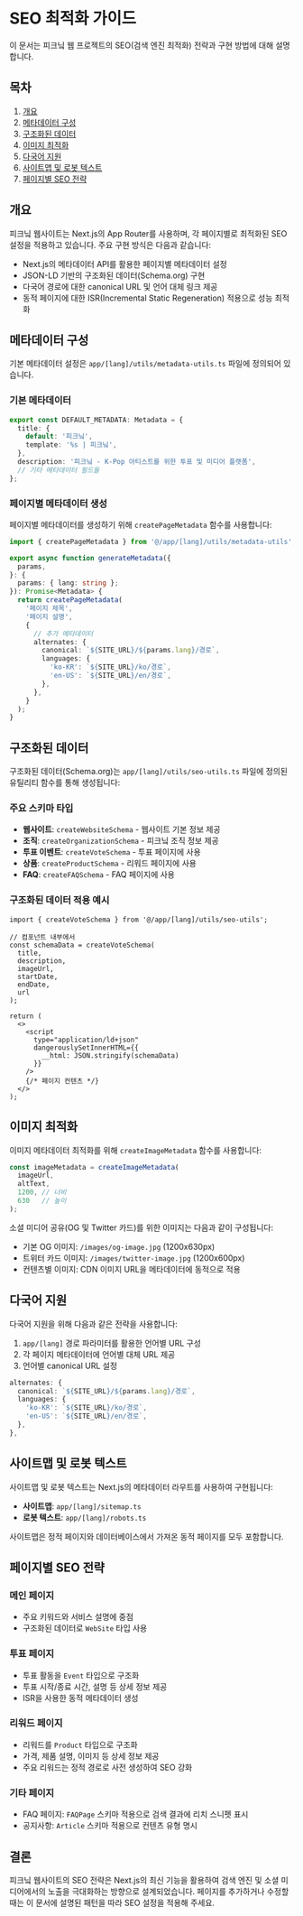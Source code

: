 # SEO 최적화 가이드

이 문서는 피크닠 웹 프로젝트의 SEO(검색 엔진 최적화) 전략과 구현 방법에 대해 설명합니다.

## 목차

1. [개요](#개요)
2. [메타데이터 구성](#메타데이터-구성)
3. [구조화된 데이터](#구조화된-데이터)
4. [이미지 최적화](#이미지-최적화)
5. [다국어 지원](#다국어-지원)
6. [사이트맵 및 로봇 텍스트](#사이트맵-및-로봇-텍스트)
7. [페이지별 SEO 전략](#페이지별-seo-전략)

## 개요

피크닠 웹사이트는 Next.js의 App Router를 사용하며, 각 페이지별로 최적화된 SEO 설정을 적용하고 있습니다. 주요 구현 방식은 다음과 같습니다:

- Next.js의 메타데이터 API를 활용한 페이지별 메타데이터 설정
- JSON-LD 기반의 구조화된 데이터(Schema.org) 구현
- 다국어 경로에 대한 canonical URL 및 언어 대체 링크 제공
- 동적 페이지에 대한 ISR(Incremental Static Regeneration) 적용으로 성능 최적화

## 메타데이터 구성

기본 메타데이터 설정은 `app/[lang]/utils/metadata-utils.ts` 파일에 정의되어 있습니다.

### 기본 메타데이터

```typescript
export const DEFAULT_METADATA: Metadata = {
  title: {
    default: '피크닠',
    template: '%s | 피크닠',
  },
  description: '피크닠 - K-Pop 아티스트를 위한 투표 및 미디어 플랫폼',
  // 기타 메타데이터 필드들
};
```

### 페이지별 메타데이터 생성

페이지별 메타데이터를 생성하기 위해 `createPageMetadata` 함수를 사용합니다:

```typescript
import { createPageMetadata } from '@/app/[lang]/utils/metadata-utils';

export async function generateMetadata({
  params,
}: {
  params: { lang: string };
}): Promise<Metadata> {
  return createPageMetadata(
    '페이지 제목',
    '페이지 설명',
    {
      // 추가 메타데이터
      alternates: {
        canonical: `${SITE_URL}/${params.lang}/경로`,
        languages: {
          'ko-KR': `${SITE_URL}/ko/경로`,
          'en-US': `${SITE_URL}/en/경로`,
        },
      },
    }
  );
}
```

## 구조화된 데이터

구조화된 데이터(Schema.org)는 `app/[lang]/utils/seo-utils.ts` 파일에 정의된 유틸리티 함수를 통해 생성됩니다:

### 주요 스키마 타입

- **웹사이트**: `createWebsiteSchema` - 웹사이트 기본 정보 제공
- **조직**: `createOrganizationSchema` - 피크닠 조직 정보 제공
- **투표 이벤트**: `createVoteSchema` - 투표 페이지에 사용
- **상품**: `createProductSchema` - 리워드 페이지에 사용
- **FAQ**: `createFAQSchema` - FAQ 페이지에 사용

### 구조화된 데이터 적용 예시

```tsx
import { createVoteSchema } from '@/app/[lang]/utils/seo-utils';

// 컴포넌트 내부에서
const schemaData = createVoteSchema(
  title,
  description,
  imageUrl,
  startDate,
  endDate,
  url
);

return (
  <>
    <script
      type="application/ld+json"
      dangerouslySetInnerHTML={{
        __html: JSON.stringify(schemaData)
      }}
    />
    {/* 페이지 컨텐츠 */}
  </>
);
```

## 이미지 최적화

이미지 메타데이터 최적화를 위해 `createImageMetadata` 함수를 사용합니다:

```typescript
const imageMetadata = createImageMetadata(
  imageUrl,
  altText,
  1200, // 너비
  630   // 높이
);
```

소셜 미디어 공유(OG 및 Twitter 카드)를 위한 이미지는 다음과 같이 구성됩니다:

- 기본 OG 이미지: `/images/og-image.jpg` (1200x630px)
- 트위터 카드 이미지: `/images/twitter-image.jpg` (1200x600px)
- 컨텐츠별 이미지: CDN 이미지 URL을 메타데이터에 동적으로 적용

## 다국어 지원

다국어 지원을 위해 다음과 같은 전략을 사용합니다:

1. `app/[lang]` 경로 파라미터를 활용한 언어별 URL 구성
2. 각 페이지 메타데이터에 언어별 대체 URL 제공
3. 언어별 canonical URL 설정

```typescript
alternates: {
  canonical: `${SITE_URL}/${params.lang}/경로`,
  languages: {
    'ko-KR': `${SITE_URL}/ko/경로`,
    'en-US': `${SITE_URL}/en/경로`,
  },
},
```

## 사이트맵 및 로봇 텍스트

사이트맵 및 로봇 텍스트는 Next.js의 메타데이터 라우트를 사용하여 구현됩니다:

- **사이트맵**: `app/[lang]/sitemap.ts`
- **로봇 텍스트**: `app/[lang]/robots.ts`

사이트맵은 정적 페이지와 데이터베이스에서 가져온 동적 페이지를 모두 포함합니다.

## 페이지별 SEO 전략

### 메인 페이지

- 주요 키워드와 서비스 설명에 중점
- 구조화된 데이터로 `WebSite` 타입 사용

### 투표 페이지

- 투표 활동을 `Event` 타입으로 구조화
- 투표 시작/종료 시간, 설명 등 상세 정보 제공
- ISR을 사용한 동적 메타데이터 생성

### 리워드 페이지

- 리워드를 `Product` 타입으로 구조화
- 가격, 제품 설명, 이미지 등 상세 정보 제공
- 주요 리워드는 정적 경로로 사전 생성하여 SEO 강화

### 기타 페이지

- FAQ 페이지: `FAQPage` 스키마 적용으로 검색 결과에 리치 스니펫 표시
- 공지사항: `Article` 스키마 적용으로 컨텐츠 유형 명시

## 결론

피크닠 웹사이트의 SEO 전략은 Next.js의 최신 기능을 활용하여 검색 엔진 및 소셜 미디어에서의 노출을 극대화하는 방향으로 설계되었습니다. 페이지를 추가하거나 수정할 때는 이 문서에 설명된 패턴을 따라 SEO 설정을 적용해 주세요. 